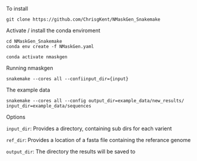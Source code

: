To install
```
git clone https://github.com/ChrisgKent/NMaskGen_Snakemake
```
Activate / install the conda enviroment
```
cd NMaskGen_Snakemake
conda env create -f NMaskGen.yaml

conda activate nmaskgen
```
Running nmaskgen
```
snakemake --cores all --confiinput_dir={input} 
```
The example data
```
snakemake --cores all --config output_dir=example_data/new_results/ input_dir=example_data/sequences
```

Options

```input_dir```: Provides a directory, containing sub dirs for each varient

```ref_dir```: Provides a location of a fasta file containing the referance genome

```output_dir```: The directory the results will be saved to

